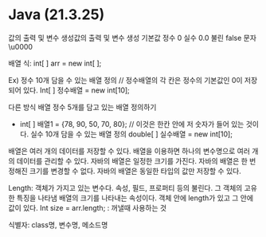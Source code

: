 # Java (21.3.25)
값의 출력 및 변수 생성값의 출력 및 변수 생성
                   기본값
정수                 0
실수                0.0
불린               false
문자              \u0000

배열
식: int[ ] arr = new int[ ];

Ex) 정수 10개 담을 수 있는 배열 정의
	// 정수배열의 각 칸은 정수의 기본값인 0이 저장되어 있다. 
	Int[ ] 정수배열 = new int[10];

다른 방식 배열 
    정수 5개를 담고 있는 배열 정의하기
- int[ ] 배열1 = {78, 90, 50, 70, 80};
	// 이것은 한칸 안에 저 숫자가 들어 있는 것이다.
    실수 10개 담을 수 있는 배열 정의 
	double[ ] 실수배열 = new int[10];

배열은 여러 개의 데이터를 저장할 수 있다.
배열을 이용하면 하나의 변수명으로 여러 개의 데이터를 관리할 수 있다.
자바의 배열은 일정한 크기를 가진다.
자바의 배열은 한 번 정해진 크기를 변경할 수 없다.
자바의 배열은 동일한 타입의 값만 저장할 수 있다.

Length: 객체가 가지고 있는 변수다. 속성, 필드, 프로퍼티 등의 불린다. 그 객체의 고유한 특징을 나타냄
	 배열의 크기를 나타내는 속성이다. 객체 안에 length가 있고 그 안에 값이 있다.
Int size = arr.length;  : 꺼낼때 사용하는 것

식별자: class명, 변수명, 메소드명
